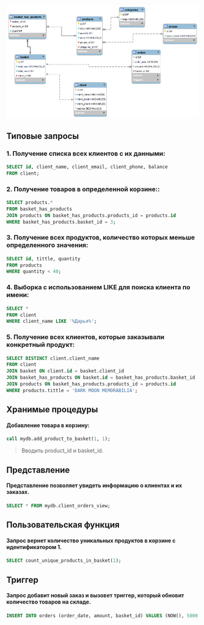 ![](https://github.com/qweriikk/shop_bd/blob/main/erd3.png)

## Типовые запросы 
### 1. Получение списка всех клиентов с их данными:
```sql
SELECT id, client_name, client_email, client_phone, balance
FROM client;
```
### 2. Получение товаров в определенной корзине::
```sql
SELECT products.* 
FROM basket_has_products 
JOIN products ON basket_has_products.products_id = products.id
WHERE basket_has_products.basket_id = 3; 
```

### 3. Получение всех продуктов, количество которых меньше определенного значения:
```sql
SELECT id, tittle, quantity
FROM products
WHERE quantity < 40;
```

### 4. Выборка с использованием LIKE для поиска клиента по имени:
```sql
SELECT *
FROM client
WHERE client_name LIKE '%Дарья%';
```

### 5. Получение всех клиентов, которые заказывали конкретный продукт:
```sql
SELECT DISTINCT client.client_name
FROM client 
JOIN basket ON client.id = basket.client_id
JOIN basket_has_products ON basket.id = basket_has_products.basket_id
JOIN products ON basket_has_products.products_id = products.id
WHERE products.tittle = 'DARK MOON MEMORABILIA';
```

## Хранимые процедуры

#### Добавление товара в корзину:
```sql
call mydb.add_product_to_basket(1, 1);
```
> Вводить product_id и basket_id.

## Представление
#### Представление позволяет увидеть информацию о клиентах и их заказах.
```sql
SELECT * FROM mydb.client_orders_view;
```

## Пользовательская функция
#### Запрос вернет количество уникальных продуктов в корзине с идентификатором 1.
```sql
SELECT count_unique_products_in_basket(1);
```
## Триггер
#### Запрос добавит новый заказ и вызовет триггер, который обновит количество товаров на складе.
```sql
INSERT INTO orders (order_date, amount, basket_id) VALUES (NOW(), 5000.00, 1);
```

